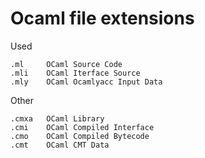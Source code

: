 # Ocaml file extensions
Used
```
.ml     OCaml Source Code
.mli    OCaml Iterface Source
.mly    OCaml Ocamlyacc Input Data
```
Other
```
.cmxa   OCaml Library
.cmi    OCaml Compiled Interface
.cmo    OCaml Compiled Bytecode
.cmt    OCaml CMT Data
```
